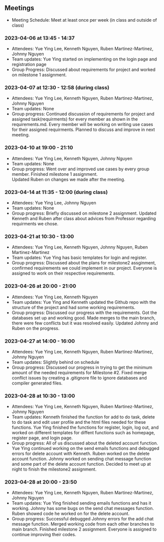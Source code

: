 ## Meetings

- Meeting Schedule: Meet at least once per week (in class and outside of class) 

### 2023-04-06 at 13:45 - 14:37
- Attendees: Yue Ying Lee, Kenneth Nguyen, Ruben Martinez-Martinez, Johnny Nguyen 
- Team updates: Yue Ying started on implementing on the login page and registration page
- Group Progress: Discussed about requirements for project and worked on milestone 1 assignment.

### 2023-04-07 at 12:30 - 12:58 (during class)
- Attendees: Yue Ying Lee, Kenneth Nguyen, Ruben Martinez-Martinez, Johnny Nguyen
- Team updates: None 
- Group progress: Continued discussion of requirements for project and assigned task(requirments) for every member 
                  as shown in the requirements.md. Every member will be working on writing use cases for their 
                  assigned requirments. Planned to discuss and improve in next meeting.

### 2023-04-10 at 19:00 - 21:10 
- Attendees: Yue Ying Lee, Kenneth Nguyen, Johnny Nguyen
- Team updates: None
- Group progress: Went over and improved use cases by every group member. Finished milestone 1 assignment.  
                  Updated Ruben on changes we made after the meeting.

### 2023-04-14 at 11:35 - 12:00 (during class) 
- Attendees: Yue Ying Lee, Johnny Nguyen 
- Team updates: None 
- Group progress: Briefly discussed on milestone 2 assignment. Updated Kenneth and Ruben after class about advices from  Professor regarding requirments we chose.

### 2023-04-21 at 10:30 - 13:00
- Attendees: Yue Ying Lee, Kenneth Nguyen, Johnny Nguyen, Ruben Martinez-Martinez
- Team updates: Yue Ying has basic templates for login and register. 
- Group progress: Discussed about the plans for milestone2 assginment, confirmed requirements we could implement in our project. Everyone is assigned to work on their respective requirements.
 
### 2023-04-26 at 20:00 - 21:00
- Attendees: Yue Ying Lee, Kenneth Nguyen
- Team updates: Yue Ying and Kenneth updated the Github repo with the structure of the project and had some working requirements. 
- Group progress: Discussed our progress with the requirements. Got the databases set up and working good. Made merges to the main branch, there were few conflicts but it was resolved easily. Updated Johnny and Ruben on the progress.

### 2023-04-27 at 14:00 - 16:00
- Attendees: Yue Ying Lee, Kenneth Nguyen, Ruben Martinez-Martinez, Johnny Nguyen
- Team updates: Slightly behind on schedule 
- Group progress: Discussed our progress in trying to get the minimum amount of the needed requirements for Milestone #2. Fixed merge conflict issues by creating a .gitignore file to ignore databases and compiler generated files. 

### 2023-04-28 at 10:30 - 13:00
- Attendees: Yue Ying Lee, Kenneth Nguyen, Ruben Martinez-Martinez, Johnny Nguyen 
- Team updates: Kenneth finished the function for add to do task, delete to do task and edit user profile and the html files needed for these functions. Yue Ying finished the functions for register, login, log out, and worked on different templates for diffent functions such as homepage, register page, and login page. 
- Group progress: All of us discussed about the deleted account function. Yue Ying continued working on the send emails functions and debugged errors for delete account with Kenneth. Ruben worked on the delete account function. Johnny worked on sending chat message function and some part of the delete account function. Decided to meet up at night to finish the milestone2 assignment. 

### 2023-04-28 at 20:00 - 23:50
- Attendees: Yue Ying Lee, Kenneth Nguyen, Ruben Martinez-Martinez, Johnny Nguyen 
- Team updates: Yue Ying finished sending emails functions and has it working. Johnny has some bugs on the send chat messages function. Ruben showed code he worked on for the delete account. 
- Group progress: Successful debugged Johnny errors for the add chat message function. Merged working code from each other branches to main branch. Finished milestone 2 assignment. Everyone is assigned to continue improving their codes.
